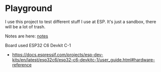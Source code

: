 # Playground

I use this project to test different stuff I use at ESP.
It's just a sandbox, there will be a lot of trash.

Notes are here: [notes](doc/README.md)

Board used ESP32 C6 Devkit C-1

- https://docs.espressif.com/projects/esp-dev-kits/en/latest/esp32c6/esp32-c6-devkitc-1/user_guide.html#hardware-reference
